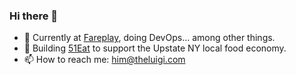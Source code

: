 ### Hi there 👋

- 🚀 Currently at <a href="https://fareplay.io/" target="_blank">Fareplay</a>, doing DevOps... among other things.
- 🌱 Building <a href="https://51eat.co/" target="_blank">51Eat</a> to support the Upstate NY local food economy.
- 📫 How to reach me: him@theluigi.com
